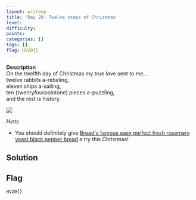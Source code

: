 ```yaml
---
layout: writeup
title: 'Day 20: Twelve steps of Christmas'
level:
difficulty:
points:
categories: []
tags: []
flag: HV20{}
---
```

**Description**  
On the twelfth day of Christmas my true love sent to me...  
twelve rabbits a-rebeling,  
eleven ships a-sailing,  
ten (twentyfourpointone) pieces a-puzzling,  
and the rest is history.

![](writeupfiles/dec20.png)

*Hints*

* You should definitely give [Bread's famous easy perfect fresh rosemary
  yeast black pepper bread](writeupfiles/dec20.txt) a try this
  Christmas!

## Solution

## Flag

    HV20{}

